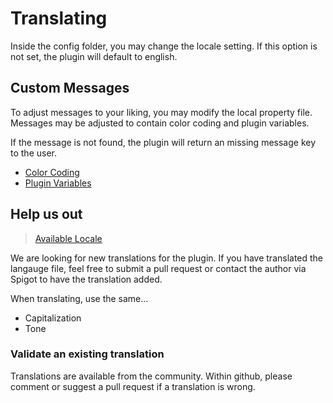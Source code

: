 # Translating

Inside the config folder, you may change the locale setting. If this option is not set, the plugin
will default to english.

## Custom Messages

To adjust messages to your liking, you may modify the local property file. Messages may be adjusted
to contain color coding and plugin variables.

If the message is not found, the plugin will return an missing message key to the user.

* [Color Coding](https://wiki.ess3.net/mc/)
* [Plugin Variables](reference/variables)

## Help us out

> [Available Locale](https://github.com/Hazebyte/CrateReloaded/tree/master/language)

We are looking for new translations for the plugin. If you have translated the langauge file,
feel free to submit a pull request or contact the author via Spigot to have the translation added.

When translating, use the same...

* Capitalization
* Tone

### Validate an existing translation

Translations are available from the community. Within github, please comment or suggest a pull
request if a translation is wrong.
